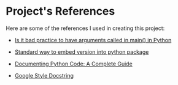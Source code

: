 # Project's References

Here are some of the references I used in creating this project:


* [Is it bad practice to have arguments called in main() in Python](https://stackoverflow.com/a/53205244/11281368)

* [Standard way to embed version into python package](https://stackoverflow.com/a/459185/11281368)

* [Documenting Python Code: A Complete Guide](https://realpython.com/documenting-python-code/#basics-of-commenting-code)

* [Google Style Docstring](https://github.com/google/styleguide/blob/gh-pages/pyguide.md#38-comments-and-docstrings)


